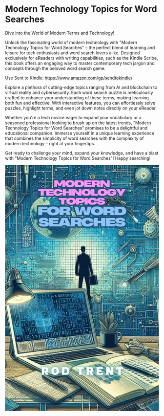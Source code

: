 # Modern Technology Topics for Word Searches

Dive into the World of Modern Terms and Technology!

Unlock the fascinating world of modern technology with "Modern Technology Topics for Word Searches" – the perfect blend of learning and leisure for tech enthusiasts and word search lovers alike. Designed exclusively for eReaders with writing capabilities, such as the Kindle Scribe, this book offers an engaging way to master contemporary tech jargon and concepts through the beloved word search game.

Use Sent to Kindle: https://www.amazon.com/gp/sendtokindle/

Explore a plethora of cutting-edge topics ranging from AI and blockchain to virtual reality and cybersecurity. Each word search puzzle is meticulously crafted to enhance your understanding of these terms, making learning both fun and effective. With interactive features, you can effortlessly solve puzzles, highlight terms, and even jot down notes directly on your eReader.

Whether you're a tech novice eager to expand your vocabulary or a seasoned professional looking to brush up on the latest trends, "Modern Technology Topics for Word Searches" promises to be a delightful and educational companion. Immerse yourself in a unique learning experience that combines the simplicity of word searches with the complexity of modern technology – right at your fingertips.

Get ready to challenge your mind, expand your knowledge, and have a blast with "Modern Technology Topics for Word Searches"! Happy searching!



<p align="center"><img src="https://github.com/rod-trent/JunkDrawer/blob/main/eBooks/ModernTechWordSearches/ModernTopicsWordSearchCover.jpg"></center></p>
